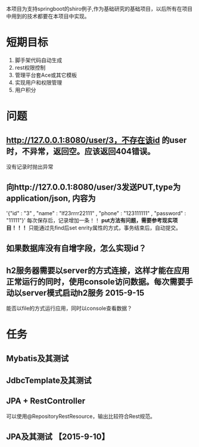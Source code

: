 本项目为支持springboot的shiro例子,作为基础研究的基础项目，以后所有在项目中用到的技术都要在本项目中实现。

# 短期目标
1. 脚手架代码自动生成
2. rest权限控制
3. 管理平台套Ace或其它模板
4. 实现用户和权限管理
5. 用户积分

# 问题
## http://127.0.0.1:8080/user/3，不存在该id 的user时，不异常，返回空。应该返回404错误。
没有记录时抛出异常
## 向http://127.0.0.1:8080/user/3发送PUT,type为application/json, 内容为
'{"id" : "3" , "name" : "lf23rrrr22111" , "phone" : "123111111" , "password" : "11111"}'
每次保存后，记录增加一条！！
**put方法有问题，需要参考现实项目！！！**
只能通过先find后set enrity属性的方式，事务结束后，自动提交。
## 如果数据库没有自增字段，怎么实现id？

## h2服务器需要以server的方式连接，这样才能在应用正常运行的同时，使用console访问数据。每次需要手动以server模式启动h2服务 2015-9-15
能否以file的方式运行应用，同时以console查看数据？

# 任务

## Mybatis及其测试
## JdbcTemplate及其测试
## JPA + RestController
可以使用@RepositoryRestResource，输出比较符合Rest规范。
## JPA及其测试 【2015-9-10】

 